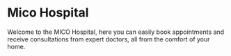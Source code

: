 # Mico Hospital
Welcome to the MICO Hospital, here you can easily book appointments and receive consultations from expert doctors, all from the comfort of your home.